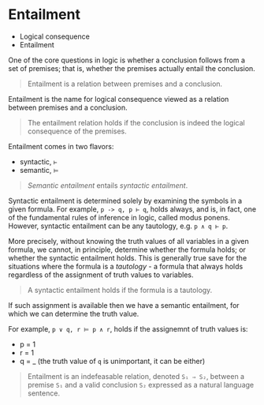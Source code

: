 # Entailment

- Logical consequence
- Entailment


One of the core questions in logic is whether a conclusion follows from a set of premises; that is, whether the premises actually entail the conclusion.

>Entailment is a relation between premises and a conclusion.

Entailment is the name for logical consequence viewed as a relation between premises and a conclusion.

>The entailment relation holds if the conclusion is indeed the logical consequence of the premises.

Entailment comes in two flavors:
- syntactic, `⊢`
- semantic, `⊨`

>*Semantic entailment* entails *syntactic entailment*.

Syntactic entailment is determined solely by examining the symbols in a given formula. For example, `p -> q, p ⊢ q`, holds always, and is, in fact, one of the fundamental rules of inference in logic, called modus ponens. However, syntactic entailment can be any tautology, e.g. `p ∧ q ⊢ p`.

More precisely, without knowing the truth values of all variables in a given formula, we cannot, in principle, determine whether the formula holds; or whether the syntactic entailment holds. This is generally true save for the situations where the formula is a *tautology* - a formula that always holds regardless of the assignment of truth values to variables.

>A syntactic entailment holds if the formula is a tautology.

If such assignment is available then we have a semantic entailment, for which we can determine the truth value.

For example, `p ∨ q, r ⊨ p ∧ r`, holds if the assignemnt of truth values is:
- p = 1
- r = 1
- q = _ (the truth value of `q` is unimportant, it can be either)


>Entailment is an indefeasable relation, denoted `S₁ ⇒ S₂`, between a premise `S₁` and a valid conclusion `S₂` expressed as a natural language sentence.
